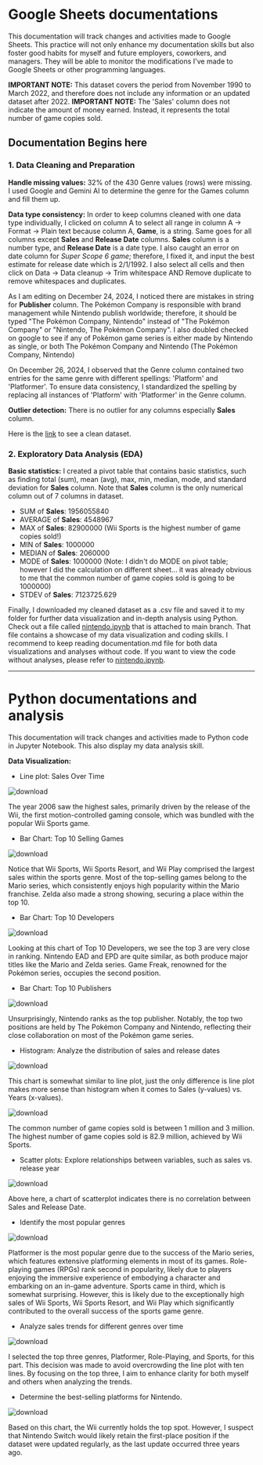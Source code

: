 # Google Sheets documentations

This documentation will track changes and activities made to Google Sheets. This practice will not only enhance my documentation skills but also foster good habits for myself and future employers, coworkers, and managers. They will be able to monitor the modifications I've made to Google Sheets or other programming languages.

**IMPORTANT NOTE:** This dataset covers the period from November 1990 to March 2022, and therefore does not include any information or an updated dataset after 2022.
**IMPORTANT NOTE:** The 'Sales' column does not indicate the amount of money earned. Instead, it represents the total number of game copies sold.

## Documentation Begins here

### 1. Data Cleaning and Preparation

**Handle missing values:** 32% of the 430 Genre values (rows) were missing. I used Google and Gemini AI to determine the genre for the Games column and fill them up.

**Data type consistency:** In order to keep columns cleaned with one data type individually, I clicked on column A to select all range in column A -> Format -> Plain text because column A, **Game**, is a string. Same goes for all columns except **Sales** and **Release Date** columns. **Sales** column is a number type, and **Release Date** is a date type. I also caught an error on date column for *Super Scope 6 game*; therefore, I fixed it, and input the best estimate for release date which is 2/1/1992. I also select all cells and then click on Data -> Data cleanup -> Trim whitespace AND Remove duplicate to remove whitespaces and duplicates.

As I am editing on December 24, 2024, I noticed there are mistakes in string for **Publisher** column. The Pokémon Company is responsible with brand management while Nintendo publish worldwide; therefore, it should be typed "The Pokémon Company, Nintendo" instead of "The Pokémon Company" or "Nintendo, The Pokémon Company". I also doubled checked on google to see if any of Pokémon game series is either made by Nintendo as single, or both The Pokémon Company and Nintendo (The Pokémon Company, Nintendo)

On December 26, 2024, I observed that the Genre column contained two entries for the same genre with different spellings: 'Platform' and 'Platformer'. To ensure data consistency, I standardized the spelling by replacing all instances of 'Platform' with 'Platformer' in the Genre column.

**Outlier detection:** There is no outlier for any columns especially **Sales** column.

Here is the [link](https://docs.google.com/spreadsheets/d/1pn3tIEid7--GiC5ISr4tvLBWt_l0clf9GftTPZzfBN0/edit?usp=sharing) to see a clean dataset.

### 2. Exploratory Data Analysis (EDA)

**Basic statistics:** I created a pivot table that contains basic statistics, such as finding total (sum), mean (avg), max, min, median, mode, and standard deviation for **Sales** column. Note that **Sales** column is the only numerical column out of 7 columns in dataset.

- SUM of **Sales**: 1956055840
- AVERAGE of **Sales**: 4548967
- MAX of **Sales**: 82900000 (Wii Sports is the highest number of game copies sold!)
- MIN of **Sales**: 1000000
- MEDIAN of **Sales**: 2060000
- MODE of **Sales**: 1000000 (Note: I didn't do MODE on pivot table; however I did the calculation on different sheet... it was already obvious to me that the common number of game copies sold is going to be 1000000)
- STDEV of **Sales**: 7123725.629

Finally, I downloaded my cleaned dataset as a .csv file and saved it to my folder for further data visualization and in-depth analysis using Python. Check out a file called [nintendo.ipynb](https://github.com/erickarambulo/nintendo/blob/main/nintendo.ipynb) that is attached to main branch. That file contains a showcase of my data visualization and coding skills. I recommend to keep reading documentation.md file for both data visualizations and analyses without code. If you want to view the code without analyses, please refer to [nintendo.ipynb](https://github.com/erickarambulo/nintendo/blob/main/nintendo.ipynb).

---

# Python documentations and analysis

This documentation will track changes and activities made to Python code in Jupyter Notebook. This also display my data analysis skill.

**Data Visualization:** 

- Line plot: Sales Over Time

![download](https://github.com/user-attachments/assets/315398bb-0ef1-4120-8459-ebcccbc97f79)

The year 2006 saw the highest sales, primarily driven by the release of the Wii, the first motion-controlled gaming console, which was bundled with the popular Wii Sports game.

- Bar Chart: Top 10 Selling Games

![download](https://github.com/user-attachments/assets/314c186c-3025-499d-b4b6-84508e38fe42)

Notice that Wii Sports, Wii Sports Resort, and Wii Play comprised the largest sales within the sports genre. Most of the top-selling games belong to the Mario series, which consistently enjoys high popularity within the Mario franchise. Zelda also made a strong showing, securing a place within the top 10.

- Bar Chart: Top 10 Developers

![download](https://github.com/user-attachments/assets/06d41d7b-0550-49bd-aae5-89b2a1a871f9)

Looking at this chart of Top 10 Developers, we see the top 3 are very close in ranking. Nintendo EAD and EPD are quite similar, as both produce major titles like the Mario and Zelda series. Game Freak, renowned for the Pokémon series, occupies the second position.

- Bar Chart: Top 10 Publishers

![download](https://github.com/user-attachments/assets/9fe14328-533b-4190-bee7-63be90788026)

Unsurprisingly, Nintendo ranks as the top publisher. Notably, the top two positions are held by The Pokémon Company and Nintendo, reflecting their close collaboration on most of the Pokémon game series.

- Histogram: Analyze the distribution of sales and release dates

![download](https://github.com/user-attachments/assets/54c773f6-eb5f-4a49-8956-44178ea6bb5f)

This chart is somewhat similar to line plot, just the only difference is line plot makes more sense than histogram when it comes to Sales (y-values) vs. Years (x-values).

![download](https://github.com/user-attachments/assets/34d6282f-f427-4e15-9834-870c217c89df)

The common number of game copies sold is between 1 million and 3 million. The highest number of game copies sold is 82.9 million, achieved by Wii Sports.

- Scatter plots: Explore relationships between variables, such as sales vs. release year

![download](https://github.com/user-attachments/assets/9841215d-ce35-49ae-ab18-481e12d7c2a3)

Above here, a chart of scatterplot indicates there is no correlation between Sales and Release Date.

- Identify the most popular genres

![download](https://github.com/user-attachments/assets/890b3f6f-0ac1-4be7-9985-2b88ecf724fe)

Platformer is the most popular genre due to the success of the Mario series, which features extensive platforming elements in most of its games. Role-playing games (RPGs) rank second in popularity, likely due to players enjoying the immersive experience of embodying a character and embarking on an in-game adventure. Sports came in third, which is somewhat surprising. However, this is likely due to the exceptionally high sales of Wii Sports, Wii Sports Resort, and Wii Play which significantly contributed to the overall success of the sports game genre.

- Analyze sales trends for different genres over time

![download](https://github.com/user-attachments/assets/ab9ea349-1711-4831-a021-d102269048d1)

I selected the top three genres, Platformer, Role-Playing, and Sports, for this part. This decision was made to avoid overcrowding the line plot with ten lines. By focusing on the top three, I aim to enhance clarity for both myself and others when analyzing the trends.

- Determine the best-selling platforms for Nintendo.

![download](https://github.com/user-attachments/assets/27babe76-6e0c-48b7-8755-3bf6de03c054)

Based on this chart, the Wii currently holds the top spot. However, I suspect that Nintendo Switch would likely retain the first-place position if the dataset were updated regularly, as the last update occurred three years ago.
